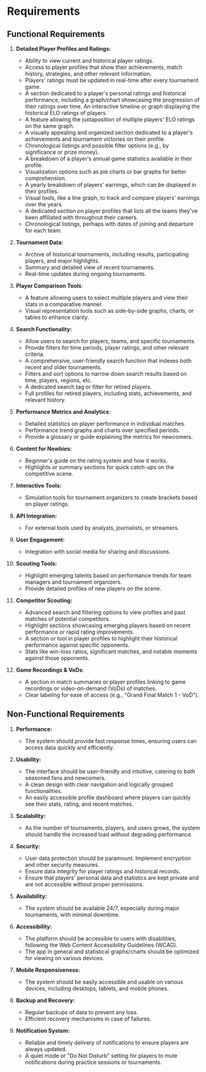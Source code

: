 # Requirements

## Functional Requirements

1. **Detailed Player Profiles and Ratings:**
   - Ability to view current and historical player ratings.
   - Access to player profiles that show their achievements, match history,
     strategies, and other relevant information.
   - Players' ratings must be updated in real-time after every tournament game.
   - A section dedicated to a player's personal ratings and historical
     performance, including a graph/chart showcasing the progression of their
     ratings over time. An interactive timeline or graph displaying the
     historical ELO ratings of players.
   - A feature allowing the juxtaposition of multiple players' ELO ratings on
     the same graph.
   - A visually appealing and organized section dedicated to a player's
     achievements and tournament victories on their profile.
   - Chronological listings and possible filter options (e.g., by significance
     or prize money).
   - A breakdown of a player's annual game statistics available in their
     profile.
   - Visualization options such as pie charts or bar graphs for better
     comprehension.
   - A yearly breakdown of players' earnings, which can be displayed in their
     profiles.
   - Visual tools, like a line graph, to track and compare players' earnings
     over the years.
   - A dedicated section on player profiles that lists all the teams they've
     been affiliated with throughout their careers.
   - Chronological listings, perhaps with dates of joining and departure for
     each team.

1. **Tournament Data:**
   - Archive of historical tournaments, including results, participating
     players, and major highlights.
   - Summary and detailed view of recent tournaments.
   - Real-time updates during ongoing tournaments.

1. **Player Comparison Tools**:
   - A feature allowing users to select multiple players and view their stats in
     a comparative manner.
   - Visual representation tools such as side-by-side graphs, charts, or tables
     to enhance clarity.

1. **Search Functionality:**
   - Allow users to search for players, teams, and specific tournaments.
   - Provide filters for time periods, player ratings, and other relevant
     criteria.
   - A comprehensive, user-friendly search function that indexes both recent and
     older tournaments.
   - Filters and sort options to narrow down search results based on time,
     players, regions, etc.
   - A dedicated search tag or filter for retired players.
   - Full profiles for retired players, including stats, achievements, and
     relevant history.

1. **Performance Metrics and Analytics:**
   - Detailed statistics on player performance in individual matches.
   - Performance trend graphs and charts over specified periods.
   - Provide a glossary or guide explaining the metrics for newcomers.

1. **Content for Newbies:**
   - Beginner's guide on the rating system and how it works.
   - Highlights or summary sections for quick catch-ups on the competitive
     scene.

1. **Interactive Tools:**
   - Simulation tools for tournament organizers to create brackets based on
     player ratings.

1. **API Integration:**
   - For external tools used by analysts, journalists, or streamers.

1. **User Engagement:**
   - Integration with social media for sharing and discussions.

1. **Scouting Tools:**
   - Highlight emerging talents based on performance trends for team managers
     and tournament organizers.
   - Provide detailed profiles of new players on the scene.

1. **Competitor Scouting:**
   - Advanced search and filtering options to view profiles and past matches of
     potential competitors.
   - Highlight sections showcasing emerging players based on recent performance
     or rapid rating improvements.
   - A section or tool in player profiles to highlight their historical
     performance against specific opponents.
   - Stats like win-loss ratios, significant matches, and notable moments
     against those opponents.

1. **Game Recordings & VoDs**:
   - A section in match summaries or player profiles linking to game recordings
     or video-on-demand (VoDs) of matches.
   - Clear labeling for ease of access (e.g., "Grand Final Match 1 - VoD").

## Non-Functional Requirements

1. **Performance:**
   - The system should provide fast response times, ensuring users can access
     data quickly and efficiently.

1. **Usability:**
   - The interface should be user-friendly and intuitive, catering to both
     seasoned fans and newcomers.
   - A clean design with clear navigation and logically grouped functionalities.
   - An easily accessible profile dashboard where players can quickly see their
     stats, rating, and recent matches.

1. **Scalability:**
   - As the number of tournaments, players, and users grows, the system should
     handle the increased load without degrading performance.

1. **Security:**
   - User data protection should be paramount. Implement encryption and other
     security measures.
   - Ensure data integrity for player ratings and historical records.
   - Ensure that players' personal data and statistics are kept private and are
     not accessible without proper permissions.

1. **Availability:**
   - The system should be available 24/7, especially during major tournaments,
     with minimal downtime.

1. **Accessibility:**
   - The platform should be accessible to users with disabilities, following the
     Web Content Accessibility Guidelines (WCAG).
   - The app in general and statistical graphs/charts should be optimized for
     viewing on various devices.

1. **Mobile Responsiveness:**
   - The system should be easily accessible and usable on various devices,
     including desktops, tablets, and mobile phones.

1. **Backup and Recovery:**
   - Regular backups of data to prevent any loss.
   - Efficient recovery mechanisms in case of failures.

1. **Notification System:**

   - Reliable and timely delivery of notifications to ensure players are always
     updated.
   - A quiet mode or "Do Not Disturb" setting for players to mute notifications
     during practice sessions or tournaments.
